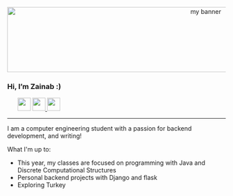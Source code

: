 <p align="center">
    <img width="900" height="150" src="https://user-images.githubusercontent.com/71593672/154814113-84ca10a2-91be-4e6b-bf9d-f63ca667ba92.png" alt="my banner">
</p>
<h3>Hi, I’m Zainab :)</h3>
<ul>
    <a href="https://www.linkedin.com/in/zainab-lawal-b01707162/"><img width="30"src="https://img.shields.io/badge/LinkedIn-0077B5?style=for-the-badge&logo=linkedin&logoColor=white"></a>
    <a href="https://mobile.twitter.com/Zeeskylaw"><img width="30"src="https://img.shields.io/badge/<Zeeskylaw>-%231DA1F2.svg?style=for-the-badge&logo=Twitter&logoColor=white"</a>
    <a href="https://zeeskylaw.hashnode.dev/"><img width="30"src="https://img.shields.io/badge/Hashnode-2962FF?style=for-the-badge&logo=hashnode&logoColor=white"></a>
</ul>
<hr>

I am a computer engineering student with a passion for backend development, and writing!

What I'm up to:
- This year, my classes are focused on programming with Java and Discrete Computational Structures
- Personal backend projects with Django and flask
- Exploring Turkey 
